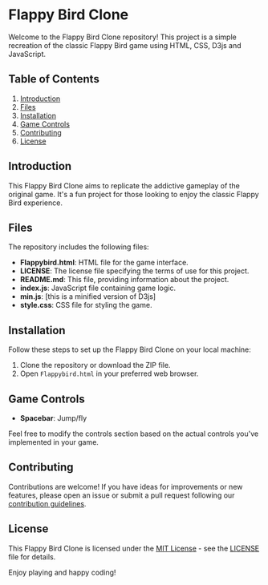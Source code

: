 # Flappy Bird Clone

Welcome to the Flappy Bird Clone repository! This project is a simple recreation of the classic Flappy Bird game using HTML, CSS, D3js and JavaScript.

## Table of Contents

1. [Introduction](#introduction)
2. [Files](#files)
3. [Installation](#installation)
4. [Game Controls](#game-controls)
5. [Contributing](#contributing)
6. [License](#license)

## Introduction

This Flappy Bird Clone aims to replicate the addictive gameplay of the original game. It's a fun project for those looking to enjoy the classic Flappy Bird experience.

## Files

The repository includes the following files:

- **Flappybird.html**: HTML file for the game interface.
- **LICENSE**: The license file specifying the terms of use for this project.
- **README.md**: This file, providing information about the project.
- **index.js**: JavaScript file containing game logic.
- **min.js**: [this is a minified version of D3js]
- **style.css**: CSS file for styling the game.

## Installation

Follow these steps to set up the Flappy Bird Clone on your local machine:

1. Clone the repository or download the ZIP file.
2. Open `Flappybird.html` in your preferred web browser.

## Game Controls

- **Spacebar**: Jump/fly

Feel free to modify the controls section based on the actual controls you've implemented in your game.

## Contributing

Contributions are welcome! If you have ideas for improvements or new features, please open an issue or submit a pull request following our [contribution guidelines](CONTRIBUTING.md).

## License

This Flappy Bird Clone is licensed under the [MIT License](LICENSE) - see the [LICENSE](LICENSE) file for details.

Enjoy playing and happy coding!
